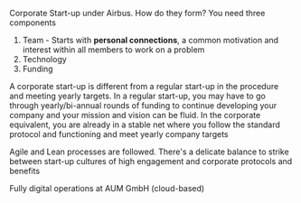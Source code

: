 Corporate Start-up under Airbus. How do they form? You need three components
1. Team - Starts with **personal connections**, a common motivation and interest within all members to work on a problem
2. Technology
3. Funding

A corporate start-up is different from a regular start-up in the procedure and meeting yearly targets. In a regular start-up, you may have to go through yearly/bi-annual rounds of funding to continue developing your company and your mission and vision can be fluid. In the corporate equivalent, you are already in a stable net where you follow the standard protocol and functioning and meet yearly company targets

Agile and Lean processes are followed. There's a delicate balance to strike between start-up cultures of high engagement and corporate protocols and benefits

Fully digital operations at AUM GmbH (cloud-based)